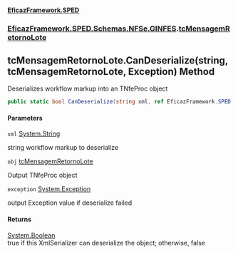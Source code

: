 #### [EficazFramework.SPED](EficazFrameworkSPED.md 'EficazFramework SPED')
### [EficazFramework.SPED.Schemas.NFSe.GINFES](EficazFramework.SPED.Schemas.NFSe.GINFES.md 'EficazFramework.SPED.Schemas.NFSe.GINFES').[tcMensagemRetornoLote](EficazFramework.SPED.Schemas.NFSe.GINFES/tcMensagemRetornoLote.md 'EficazFramework.SPED.Schemas.NFSe.GINFES.tcMensagemRetornoLote')

## tcMensagemRetornoLote.CanDeserialize(string, tcMensagemRetornoLote, Exception) Method

Deserializes workflow markup into an TNfeProc object

```csharp
public static bool CanDeserialize(string xml, ref EficazFramework.SPED.Schemas.NFSe.GINFES.tcMensagemRetornoLote obj, ref System.Exception exception);
```
#### Parameters

<a name='EficazFramework.SPED.Schemas.NFSe.GINFES.tcMensagemRetornoLote.CanDeserialize(string,EficazFramework.SPED.Schemas.NFSe.GINFES.tcMensagemRetornoLote,System.Exception).xml'></a>

`xml` [System.String](https://docs.microsoft.com/en-us/dotnet/api/System.String 'System.String')

string workflow markup to deserialize

<a name='EficazFramework.SPED.Schemas.NFSe.GINFES.tcMensagemRetornoLote.CanDeserialize(string,EficazFramework.SPED.Schemas.NFSe.GINFES.tcMensagemRetornoLote,System.Exception).obj'></a>

`obj` [tcMensagemRetornoLote](EficazFramework.SPED.Schemas.NFSe.GINFES/tcMensagemRetornoLote.md 'EficazFramework.SPED.Schemas.NFSe.GINFES.tcMensagemRetornoLote')

Output TNfeProc object

<a name='EficazFramework.SPED.Schemas.NFSe.GINFES.tcMensagemRetornoLote.CanDeserialize(string,EficazFramework.SPED.Schemas.NFSe.GINFES.tcMensagemRetornoLote,System.Exception).exception'></a>

`exception` [System.Exception](https://docs.microsoft.com/en-us/dotnet/api/System.Exception 'System.Exception')

output Exception value if deserialize failed

#### Returns
[System.Boolean](https://docs.microsoft.com/en-us/dotnet/api/System.Boolean 'System.Boolean')  
true if this XmlSerializer can deserialize the object; otherwise, false